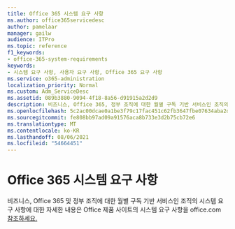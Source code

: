 ```yaml
---
title: Office 365 시스템 요구 사항
ms.author: office365servicedesc
author: pamelaar
manager: gailw
audience: ITPro
ms.topic: reference
f1_keywords:
- office-365-system-requirements
keywords:
- 시스템 요구 사항, 사용자 요구 사항, Office 365 요구 사항
ms.service: o365-administration
localization_priority: Normal
ms.custom: Adm_ServiceDesc
ms.assetid: 089b3880-9094-4f18-8a56-d91915a2d2d9
description: 비즈니스, Office 365, 정부 조직에 대한 월별 구독 기반 서비스인 조직의 시스템 요구 사항에 대한 자세한 내용은 Office 제품 사이트의 시스템 요구 사항을 office.com 참조하세요.
ms.openlocfilehash: 5c2ac00dcae0a1be3f79c17fac451c62fb3647fbe07634aba2dadc263640c8c9
ms.sourcegitcommit: fe808bb97ad09a91576aca8b733e3d2b75cb72e6
ms.translationtype: MT
ms.contentlocale: ko-KR
ms.lasthandoff: 08/06/2021
ms.locfileid: "54664451"
---
```

# <a name="office-365-system-requirements"></a>Office 365 시스템 요구 사항

비즈니스, Office 365 및 정부 조직에 대한 월별 구독 기반 서비스인 조직의 [](https://go.microsoft.com/fwlink/?LinkID=626095&amp;clcid=0x409) 시스템 요구 사항에 대한 자세한 내용은 Office 제품 사이트의 시스템 요구 사항을 office.com [참조하세요.](https://go.microsoft.com/fwlink/?LinkID=509817&amp;clcid=0x409) 
  

